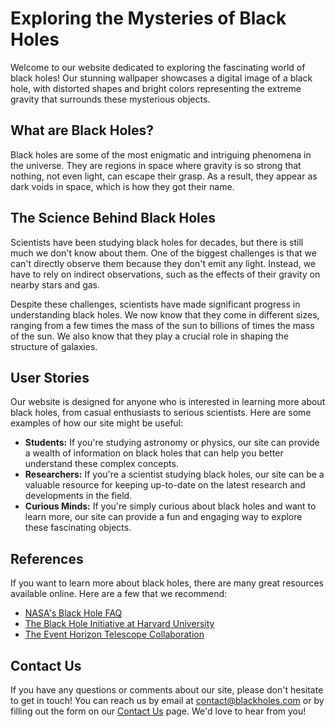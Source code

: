 <!--
Write me content for website with wallpaper which alt text is:

"A digital image of a black hole, with the distorted shapes and bright colors representing the extreme gravity."

The name/title of the page should not be 1:1 copy of the alt text but rather a real content of the website which is using this wallpaper.

- Use markdown format 
- Start with the heading
- The content should look like a real website 
- Include real sections like references, contact, user stories, etc. use things relevant to the page purpose.
- Feel free to use structure like headings, bullets, numbering, blockquotes, paragraphs, horizontal lines, etc.
- You can use formatting like bold or _italic_
- You can include UTF-8 emojis
- Links should be only #hash anchors (and you can refer to the document itself)
- Do not include images
-->

<!--font:Montserrat-->

# Exploring the Mysteries of Black Holes

Welcome to our website dedicated to exploring the fascinating world of black holes! Our stunning wallpaper showcases a digital image of a black hole, with distorted shapes and bright colors representing the extreme gravity that surrounds these mysterious objects.

## What are Black Holes?

Black holes are some of the most enigmatic and intriguing phenomena in the universe. They are regions in space where gravity is so strong that nothing, not even light, can escape their grasp. As a result, they appear as dark voids in space, which is how they got their name.

## The Science Behind Black Holes

Scientists have been studying black holes for decades, but there is still much we don't know about them. One of the biggest challenges is that we can't directly observe them because they don't emit any light. Instead, we have to rely on indirect observations, such as the effects of their gravity on nearby stars and gas.

Despite these challenges, scientists have made significant progress in understanding black holes. We now know that they come in different sizes, ranging from a few times the mass of the sun to billions of times the mass of the sun. We also know that they play a crucial role in shaping the structure of galaxies.

## User Stories

Our website is designed for anyone who is interested in learning more about black holes, from casual enthusiasts to serious scientists. Here are some examples of how our site might be useful:

- **Students:** If you're studying astronomy or physics, our site can provide a wealth of information on black holes that can help you better understand these complex concepts.
- **Researchers:** If you're a scientist studying black holes, our site can be a valuable resource for keeping up-to-date on the latest research and developments in the field.
- **Curious Minds:** If you're simply curious about black holes and want to learn more, our site can provide a fun and engaging way to explore these fascinating objects.

## References

If you want to learn more about black holes, there are many great resources available online. Here are a few that we recommend:

- [NASA's Black Hole FAQ](#)
- [The Black Hole Initiative at Harvard University](#)
- [The Event Horizon Telescope Collaboration](#)

## Contact Us

If you have any questions or comments about our site, please don't hesitate to get in touch! You can reach us by email at [contact@blackholes.com](mailto:contact@blackholes.com) or by filling out the form on our [Contact Us](#) page. We'd love to hear from you!
